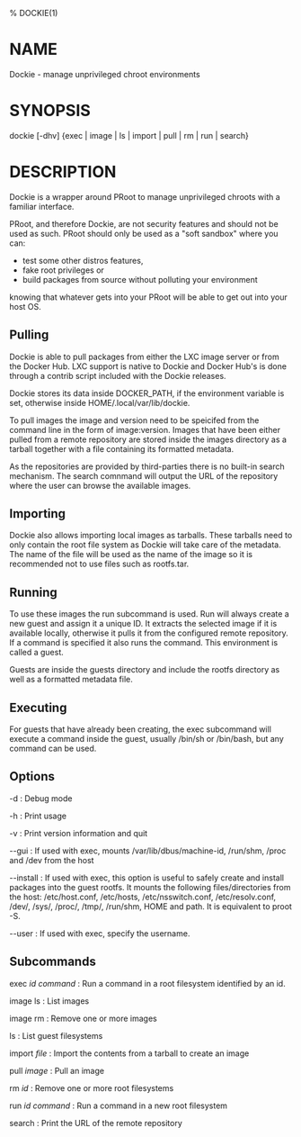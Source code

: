 % DOCKIE(1)

# NAME

Dockie - manage unprivileged chroot environments

# SYNOPSIS

dockie [-dhv] {exec | image | ls | import | pull | rm | run | search}

# DESCRIPTION

Dockie is a wrapper around PRoot to manage unprivileged chroots with a familiar
interface.

PRoot, and therefore Dockie, are not security features and should not be used
as such. PRoot should only be used as a "soft sandbox" where you can:

* test some other distros features,
* fake root privileges or
* build packages from source without polluting your environment

knowing that whatever gets into your PRoot will be able to get out into your
host OS.

## Pulling

Dockie is able to pull packages from either the LXC image server or from the
Docker Hub. LXC support is native to Dockie and Docker Hub's is done through
a contrib script included with the Dockie releases.

Dockie stores its data inside DOCKER_PATH, if the environment variable is set,
otherwise inside HOME/.local/var/lib/dockie.

To pull images the image and version need to be speicifed from the command line
in the form of image:version. Images that have been either pulled from a remote
repository are stored inside the images directory as a tarball together with a
file containing its formatted metadata.

As the repositories are provided by third-parties there is no built-in search
mechanism. The search comnmand will output the URL of the repository where the
user can browse the available images.

## Importing

Dockie also allows importing local images as tarballs. These tarballs need to
only contain the root file system as Dockie will take care of the metadata.
The name of the file will be used as the name of the image so it is recommended
not to use files such as rootfs.tar.

## Running

To use these images the run subcommand is used. Run will always create a new 
guest and assign it a unique ID. It extracts the selected image if it is
available locally, otherwise it pulls it from the configured remote repository.
If a command is specified it also runs the command. This environment is called
a guest.

Guests are inside the guests directory and include the rootfs directory as well
as a formatted metadata file.

## Executing

For guests that have already been creating, the exec subcommand will execute a
command inside the guest, usually /bin/sh or /bin/bash, but any command can be
used.

## Options

-d
: Debug mode

-h
: Print usage

-v
: Print version information and quit

--gui
: If used with exec, mounts /var/lib/dbus/machine-id, /run/shm, /proc and /dev
from the host

--install
: If used with exec, this option is useful to safely create and install packages into the guest
rootfs. It mounts the following files/directories from the host: /etc/host.conf,
/etc/hosts, /etc/nsswitch.conf, /etc/resolv.conf, /dev/, /sys/, /proc/, /tmp/,
/run/shm, HOME and path. It is equivalent to proot -S.

--user
: If used with exec, specify the username.

## Subcommands

exec _id_ _command_
: Run a command in a root filesystem identified by an id.

image ls
: List images

image rm
: Remove one or more images

ls
: List guest filesystems

import _file_
: Import the contents from a tarball to create an image

pull _image_
: Pull an image

rm _id_
: Remove one or more root filesystems

run _id_ _command_
: Run a command in a new root filesystem

search
: Print the URL of the remote repository

